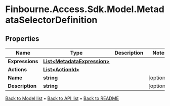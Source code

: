 # Finbourne.Access.Sdk.Model.MetadataSelectorDefinition

## Properties

Name | Type | Description | Notes
------------ | ------------- | ------------- | -------------
**Expressions** | [**List&lt;MetadataExpression&gt;**](MetadataExpression.md) |  | 
**Actions** | [**List&lt;ActionId&gt;**](ActionId.md) |  | 
**Name** | **string** |  | [optional] 
**Description** | **string** |  | [optional] 

[Back to Model list](../README.md#documentation-for-models) &#8226; [Back to API list](../README.md#documentation-for-api-endpoints) &#8226; [Back to README](../README.md)

